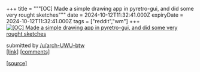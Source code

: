 +++
title = """[OC] Made a simple drawing app in pyretro-gui, and did some very rought sketches"""
date = 2024-10-12T11:32:41.000Z
expiryDate = 2024-10-12T11:32:41.000Z
tags = ["reddit","wm"]
+++
[![[OC] Made a simple drawing app in pyretro-gui, and did some very rought sketches](https://preview.redd.it/cyxt13m1abud1.png?width=640&crop=smart&auto=webp&s=000dc458380e7fe7caabadcdaf674e7e66a7bf72 "[OC] Made a simple drawing app in pyretro-gui, and did some very rought sketches")](https://www.reddit.com/r/unixporn/comments/1g1y4mr/oc_made_a_simple_drawing_app_in_pyretrogui_and/)

submitted by [/u/arch-UWU-btw](https://www.reddit.com/user/arch-UWU-btw)  
[\[link\]](https://i.redd.it/cyxt13m1abud1.png) [\[comments\]](https://www.reddit.com/r/unixporn/comments/1g1y4mr/oc_made_a_simple_drawing_app_in_pyretrogui_and/)

[[source]](https://www.reddit.com/r/unixporn/comments/1g1y4mr/oc_made_a_simple_drawing_app_in_pyretrogui_and/)
